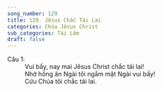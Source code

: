 ```yaml
---
song_number: 129
title: 129. Jêsus Chắc Tái Lai
categories: Chúa Jêsus Christ
sub_categories: Tái Lâm
draft: false
---
```

<dl><dt>Câu 1:</dt><dd data-verse="1">Vui bấy, nay mai Jêsus Christ chắc tái lai! <br/>Nhờ hồng ân Ngài tôi ngắm mặt Ngài vui bấy! <br/>Cứu Chúa tôi chắc tái lai. </dd></dl>